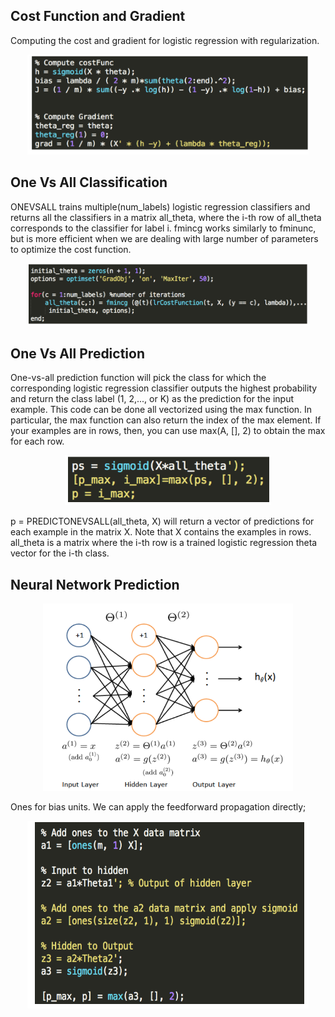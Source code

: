 ## Cost Function and Gradient


Computing the cost and gradient for logistic regression with regularization.


<p align="center">
    <img src="https://github.com/yilmazvolkan/CourseraML/blob/master/Weeks/Week3/Res/1.png" width="450" height="160">
</p>


## One Vs All Classification


ONEVSALL trains multiple(num_labels) logistic regression classifiers and returns all the classifiers in a matrix all_theta, where the i-th row of all_theta corresponds to the classifier for label i. fmincg works similarly to fminunc, but is more efficient when we are dealing with large number of parameters to optimize the cost function. 


<p align="center">
    <img src="https://github.com/yilmazvolkan/CourseraML/blob/master/Weeks/Week3/Res/2.png" width="450" height="100">
</p>


## One Vs All Prediction


One-vs-all prediction function will pick the class for which the corresponding logistic regression classifier outputs the highest probability and return the class label (1, 2,..., or K) as the prediction for the input example.
 This code can be done all vectorized using the max function. In particular, the max function can also return the index of the max element. If your examples are in rows, then, you can use max(A, [], 2) to obtain the max for each row.


<p align="center">
    <img src="https://github.com/yilmazvolkan/CourseraML/blob/master/Weeks/Week3/Res/3.png" width="330" height="80">
</p>


p = PREDICTONEVSALL(all_theta, X) will return a vector of predictions for each example in the matrix X. Note that X contains the examples in rows. all_theta is a matrix where the i-th row is a trained logistic regression theta vector for the i-th class.


## Neural Network Prediction 


<p align="center">
    <img src="https://github.com/yilmazvolkan/CourseraML/blob/master/Weeks/Week3/Res/4.png" width="400" height="300">
</p>


Ones for bias units. We can apply the feedforward propagation directly;


<p align="center">
    <img src="https://github.com/yilmazvolkan/CourseraML/blob/master/Weeks/Week3/Res/5.png" width="450" height="300">
</p>

